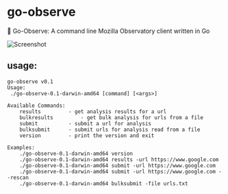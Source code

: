 # go-observe
🌌 Go-Observe: A command line Mozilla Observatory client written in Go

![Screenshot](https://i.imgur.com/GaL056o.png)

## usage:

```
go-observe v0.1
Usage:
 ./go-observe-0.1-darwin-amd64 [command] [<args>]

Available Commands:
	results 		- get analysis results for a url
	bulkresults 		- get bulk analysis for urls from a file
	submit 			- submit a url for analysis
	bulksubmit		- submit urls for analysis read from a file
	version 		- print the version and exit

Examples:
	./go-observe-0.1-darwin-amd64 version
	./go-observe-0.1-darwin-amd64 results -url https://www.google.com
	./go-observe-0.1-darwin-amd64 submit -url https://www.google.com
	./go-observe-0.1-darwin-amd64 submit -url https://www.google.com --rescan
	./go-observe-0.1-darwin-amd64 bulksubmit -file urls.txt
```
